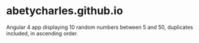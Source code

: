 # abetycharles.github.io
Angular 4 app displaying 10 random numbers between 5 and 50, duplicates included, in ascending order.
